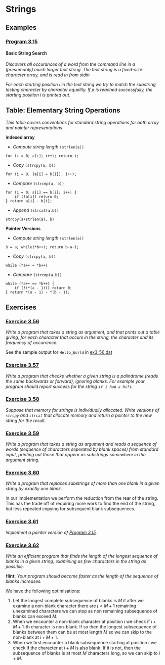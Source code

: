 # Strings

## Examples

### [Program 3.15](./Examples/Program3_15/string_search.c)

#### Basic String Search

 *Discovers all occurances of a word from the command line in
 a (presumably) much larger text string. The text string is
 a fixed-size character array, and is read in from stdin*
  
 *For each starting position i in the text string we try to
 match the substring, testing character by character equality.
 If p is reached successfully, the starting position i is
 printed out.*
## Table: Elementary String Operations

*This table covers conventions for standard string operations
for both array and pointer representations*.

**Indexed array**
- *Compute string length* `(strlen(a))`

`for (i = 0; a[i]; i++); return i;`
- *Copy* `(strcpy(a, b))`

`for (i = 0; (a[i] = b[i]); i++);`

- *Compare* `(strcmp(a, b))`

```
for (i = 0; a[i] == b[i]; i++) {
    if (!a[i]) return 0;
} return a[i] - b[i];
```
- *Append* `(strcat(a,b))`

`strcpy(a+strlen(a), b)`

**Pointer Versions**
- *Compute string length* `(strlen(a))`

`b = a; while(*b++); return b-a-1;`

- *Copy* `(strcpy(a, b))`

`while (*a++ = *b++)`

- *Compare* `(strcmp(a,b))`

```
while (*a++ == *b++) {
    if (!(*(a - 1))) return 0;
} return *(a - 1) - *(b - 1);
```


## Exercises

### [Exercise 3.56](./Exercises/Ex3_56/ex3_56.c)

*Write a program that takes a string as argument, and that prints out a table giving, for each character that occurs in the string, the character and its frequency of occurrence.*

See the sample output for `Hello_World` in [ex3_56.dat](./Exercises/Ex3_56/ex3_56.dat)

### [Exercise 3.57](./Exercises/Ex3_57/ex3_57.c)

*Write a program that checks whether a given string is a palindrome (reads the same backwards or forward), ignoring
blanks. For example your program should report success for
the string `if i had a hifi`.*

### [Exercise 3.58](./Exercises/Ex3_58/ex3_58.c)

*Suppose that memory for strings is individually allocated. Write versions of `strcpy` and `strcat` that allocate memory
and return a pointer to the new string for the result.*

### [Exercise 3.59](./Exercises/Ex3_59/ex3_59.c)

*Write a program that takes a string as argument and reads a
sequence of words (sequence of characters seperated by blank
spaces) from standard input, printing out those that appear
as substrings somewhere in the argument string.*

### [Exercise 3.60](./Exercises/Ex3_60/ex3_60.c)

*Write a program that replaces substrings of more than one blank in a given string by exactly one blank.*

In our implementation we perform the reduction from the rear of the string. This has the trade off of requiring more work to find the end of the string, but less repeated copying for
subsequent blank subsequences.

### [Exercise 3.61](./Exercises/Ex3_61/ex3_61.c)

*Implement a pointer version of [Program 3.15](#program-315).*


### [Exercise 3.62](./Exercises/Ex3_62/ex3_62.c)

*Write an efficient program that finds the length of the longest sequence of blanks in a given string, examining as few
characters in the string as possible.*

**Hint:** *Your program should become faster as the length of the sequence of blanks increases.*

We have the following optimisations:

1. Let the longest complete subsequence of blanks is $M$ if
after we examine a non-blank character there are $j < M + 1$ remaining unexamined characters we can stop as non remaining subsequence of blanks can exceed $M$.
2. When we encounter a non-blank character at position $i$ we check if $i + M + 1$-th character is non-blank. If so then the longest subsequence of blanks between them can be at
most length $M$ so we can skip to the non-blank at $i + M + 1$.
3. When we first encounter a blank subsequence starting at position $i$ we check if the character at $i + M$ is also blank. If it is not, then the subsequence of blanks is at most $M$ characters long, so we can skip to $i + M$.



